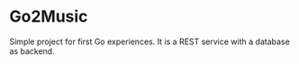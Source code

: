 # Go2Music

Simple project for first Go experiences.
It is a REST service with a database as backend.